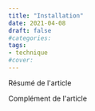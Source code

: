 ```yaml
---
title: "Installation"
date: 2021-04-08
draft: false
#categories:
tags:
- technique
#cover:
---
```


Résumé de l'article

<!--more-->

Complément de l'article
